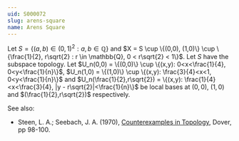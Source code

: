 ```yaml
---
uid: S000072
slug: arens-square
name: Arens Square
---
```

Let $S = \{(a,b) \in (0,1)^2 : a,b \in \mathbb{Q}\}$ and $X = S \cup \{(0,0), (1,0)\} \cup \{\frac{1}{2}, r\sqrt{2} : r \in \mathbb{Q}, 0 < r\sqrt{2} < 1\}$. Let $S$ have the subspace topology. Let $U_n(0,0) = \{(0,0)\} \cup \{(x,y): 0<x<\frac{1}{4}, 0<y<\frac{1}{n}\}$, $U_n(1,0) = \{(1,0)\} \cup \{(x,y): \frac{3}{4}<x<1, 0<y<\frac{1}{n}\}$ and $U_n(\frac{1}{2},r\sqrt{2}) = \{(x,y): \frac{1}{4}<x<\frac{3}{4}, |y - r\sqrt{2}|<\frac{1}{n}\}$ be local bases at $(0,0)$, $(1,0)$ and $(\frac{1}{2},r\sqrt{2})$ respectively.

See also:

* Steen, L. A.; Seebach, J. A. (1970), [Counterexamples in Topology](http://books.google.com/books/about/Counterexamples_in_Topology.html?id=DkEuGkOtSrUC), Dover, pp 98-100.

